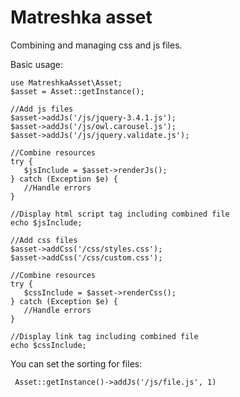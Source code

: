 # Matreshka asset

 Combining and managing css and js files.
 
 Basic usage:
 ~~~
use MatreshkaAsset\Asset;
$asset = Asset::getInstance();

//Add js files
$asset->addJs('/js/jquery-3.4.1.js');
$asset->addJs('/js/owl.carousel.js');
$asset->addJs('/js/jquery.validate.js');

//Combine resources
try {
    $jsInclude = $asset->renderJs();
} catch (Exception $e) {
    //Handle errors
}

//Display html script tag including combined file
echo $jsInclude; 

//Add css files
$asset->addCss('/css/styles.css');
$asset->addCss('/css/custom.css');

//Combine resources
try {
    $cssInclude = $asset->renderCss();
} catch (Exception $e) {
    //Handle errors
}

//Display link tag including combined file
echo $cssInclude;
~~~  

 You can set the sorting for files: 
~~~
 Asset::getInstance()->addJs('/js/file.js', 1)
~~~
